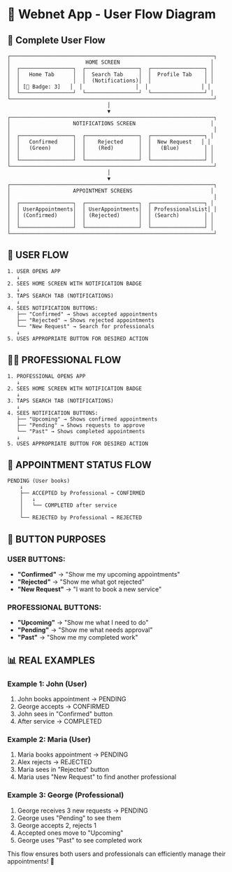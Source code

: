 # 🔄 Webnet App - User Flow Diagram

## 📱 **Complete User Flow**

```
┌─────────────────────────────────────────────────────────────────┐
│                        HOME SCREEN                             │
│  ┌─────────────────┐  ┌─────────────────┐  ┌─────────────────┐ │
│  │   Home Tab      │  │  Search Tab     │  │  Profile Tab    │ │
│  │                 │  │  (Notifications)│  │                 │ │
│  │ [🔴 Badge: 3]   │  │                 │  │                 │ │
│  └─────────────────┘  └─────────────────┘  └─────────────────┘ │
└─────────────────────────────────────────────────────────────────┘
                                │
                                ▼
┌─────────────────────────────────────────────────────────────────┐
│                    NOTIFICATIONS SCREEN                        │
│                                                                 │
│  ┌─────────────────┐  ┌─────────────────┐  ┌─────────────────┐ │
│  │   Confirmed     │  │    Rejected     │  │  New Request   │ │
│  │   (Green)       │  │    (Red)        │  │   (Blue)        │ │
│  │                 │  │                 │  │                 │ │
│  └─────────────────┘  └─────────────────┘  └─────────────────┘ │
└─────────────────────────────────────────────────────────────────┘
                                │
                                ▼
┌─────────────────────────────────────────────────────────────────┐
│                    APPOINTMENT SCREENS                         │
│                                                                 │
│  ┌─────────────────┐  ┌─────────────────┐  ┌─────────────────┐ │
│  │ UserAppointments│  │ UserAppointments│  │ ProfessionalsList│ │
│  │ (Confirmed)     │  │ (Rejected)      │  │ (Search)        │ │
│  │                 │  │                 │  │                 │ │
│  └─────────────────┘  └─────────────────┘  └─────────────────┘ │
└─────────────────────────────────────────────────────────────────┘
```

## 👤 **USER FLOW**

```
1. USER OPENS APP
   ↓
2. SEES HOME SCREEN WITH NOTIFICATION BADGE
   ↓
3. TAPS SEARCH TAB (NOTIFICATIONS)
   ↓
4. SEES NOTIFICATION BUTTONS:
   ├── "Confirmed" → Shows accepted appointments
   ├── "Rejected" → Shows rejected appointments
   └── "New Request" → Search for professionals
   ↓
5. USES APPROPRIATE BUTTON FOR DESIRED ACTION
```

## 👨‍💼 **PROFESSIONAL FLOW**

```
1. PROFESSIONAL OPENS APP
   ↓
2. SEES HOME SCREEN WITH NOTIFICATION BADGE
   ↓
3. TAPS SEARCH TAB (NOTIFICATIONS)
   ↓
4. SEES NOTIFICATION BUTTONS:
   ├── "Upcoming" → Shows confirmed appointments
   ├── "Pending" → Shows requests to approve
   └── "Past" → Shows completed appointments
   ↓
5. USES APPROPRIATE BUTTON FOR DESIRED ACTION
```

## 🔄 **APPOINTMENT STATUS FLOW**

```
PENDING (User books)
    ↓
    ├── ACCEPTED by Professional → CONFIRMED
    │   ↓
    │   └── COMPLETED after service
    │
    └── REJECTED by Professional → REJECTED
```

## 🎯 **BUTTON PURPOSES**

### **USER BUTTONS:**

- **"Confirmed"** → "Show me my upcoming appointments"
- **"Rejected"** → "Show me what got rejected"
- **"New Request"** → "I want to book a new service"

### **PROFESSIONAL BUTTONS:**

- **"Upcoming"** → "Show me what I need to do"
- **"Pending"** → "Show me what needs approval"
- **"Past"** → "Show me my completed work"

## 📊 **REAL EXAMPLES**

### **Example 1: John (User)**

1. John books appointment → PENDING
2. George accepts → CONFIRMED
3. John sees in "Confirmed" button
4. After service → COMPLETED

### **Example 2: Maria (User)**

1. Maria books appointment → PENDING
2. Alex rejects → REJECTED
3. Maria sees in "Rejected" button
4. Maria uses "New Request" to find another professional

### **Example 3: George (Professional)**

1. George receives 3 new requests → PENDING
2. George uses "Pending" to see them
3. George accepts 2, rejects 1
4. Accepted ones move to "Upcoming"
5. George uses "Past" to see completed work

This flow ensures both users and professionals can efficiently manage their appointments! 🎉
